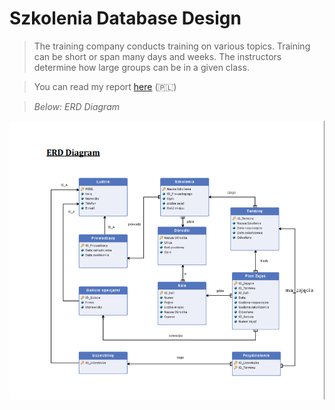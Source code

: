 # Szkolenia Database Design

> The training company conducts training on various topics. Training can be short or
span many days and weeks. The instructors determine how large groups can be in a given class.

> You can read my report [here](./report.pdf) (🇵🇱)

> _Below: ERD Diagram_

![ERD](./ERD.png)
